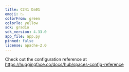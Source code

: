 ```yaml
---
title: C241 Da01
emoji: 📉
colorFrom: green
colorTo: yellow
sdk: gradio
sdk_version: 4.33.0
app_file: app.py
pinned: false
license: apache-2.0
---
```


Check out the configuration reference at https://huggingface.co/docs/hub/spaces-config-reference
